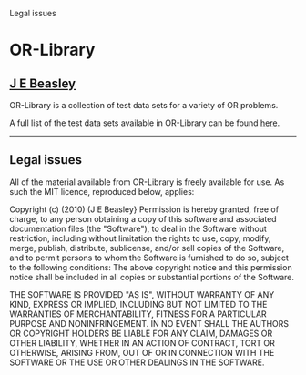 Legal issues   

# OR-Library

## [J E Beasley](http://people.brunel.ac.uk/~mastjjb/jeb/jeb.html)

OR-Library is a collection of test data sets for a variety of OR problems.

A full list of the test data sets available in OR-Library can be found [here](http://people.brunel.ac.uk/~mastjjb/jeb/info.html).

- - -

## Legal issues

All of the material available from OR-Library is freely available for use. As such the MIT licence, reproduced below, applies:

Copyright (c) (2010) (J E Beasley} Permission is hereby granted, free of charge, to any person obtaining a copy of this software and associated documentation files (the "Software"), to deal in the Software without restriction, including without limitation the rights to use, copy, modify, merge, publish, distribute, sublicense, and/or sell copies of the Software, and to permit persons to whom the Software is furnished to do so, subject to the following conditions: The above copyright notice and this permission notice shall be included in all copies or substantial portions of the Software.

THE SOFTWARE IS PROVIDED "AS IS", WITHOUT WARRANTY OF ANY KIND, EXPRESS OR IMPLIED, INCLUDING BUT NOT LIMITED TO THE WARRANTIES OF MERCHANTABILITY, FITNESS FOR A PARTICULAR PURPOSE AND NONINFRINGEMENT. IN NO EVENT SHALL THE AUTHORS OR COPYRIGHT HOLDERS BE LIABLE FOR ANY CLAIM, DAMAGES OR OTHER LIABILITY, WHETHER IN AN ACTION OF CONTRACT, TORT OR OTHERWISE, ARISING FROM, OUT OF OR IN CONNECTION WITH THE SOFTWARE OR THE USE OR OTHER DEALINGS IN THE SOFTWARE.

